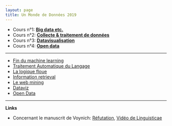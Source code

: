 ```yaml
---
layout: page
title: Un Monde de Données 2019
---
```


* Cours n°1: [**Big data etc.**](./1.html)
* Cours n°2: [**Collecte & traitement de données**](./2.html)
* Cours n°3: [**Datavisualisation**](./3.html)
* Cours n°4: [**Open data**](./4.html)

---

* [Fin du machine learning](./1.html#/181)
* [Traitement Automatique du Langage](./2.html#/17)
* [La logique floue](./2.html#/40)
* [Information retrieval](./2.html#/70)
* [Le web mining](2.html#/85)
* [Dataviz](./3.html)
* [Open Data](./4.html)

---

**Links**

* Concernant le manuscrit de Voynich: [Réfutation](https://arstechnica.com/science/2019/05/no-someone-hasnt-cracked-the-code-of-the-mysterious-voynich-manuscript/), [Vidéo de Linguisticae](https://www.youtube.com/watch?v=ve-_OX3dEL0)
